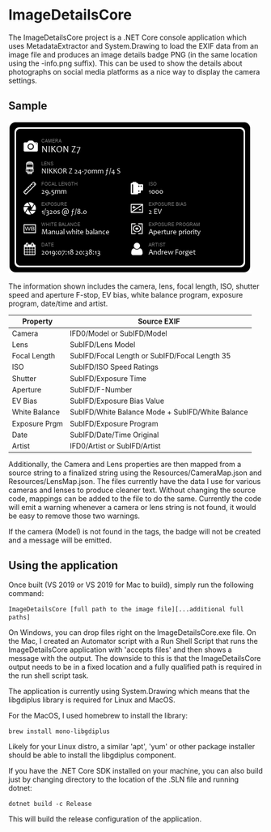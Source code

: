 # ImageDetailsCore

The ImageDetailsCore project is a .NET Core console application which uses MetadataExtractor and System.Drawing to load the EXIF data from an image file and produces an image details badge PNG (in the same location using the -info.png suffix). This can be used to show the details about photographs on social media platforms as a nice way to display the camera settings.

## Sample

![alt text](docs/Sample_info.png "Simple image badge")

The information shown includes the camera, lens, focal length, ISO, shutter speed and aperture F-stop, EV bias, white balance program, exposure program, date/time and artist.

| Property        | Source EXIF                                     |
| --------------- | ----------------------------------------------- |
| Camera          | IFD0/Model or SubIFD/Model                      |
| Lens            | SubIFD/Lens Model                               |
| Focal Length    | SubIFD/Focal Length or SubIFD/Focal Length 35   |
| ISO             | SubIFD/ISO Speed Ratings                        |
| Shutter         | SubIFD/Exposure Time                            |
| Aperture        | SubIFD/F-Number                                 |
| EV Bias         | SubIFD/Exposure Bias Value                      |
| White Balance   | SubIFD/White Balance Mode + SubIFD/White Balance|
| Exposure Prgm   | SubIFD/Exposure Program                         |
| Date            | SubIFD/Date/Time Original                       |
| Artist          | IFD0/Artist or SubIFD/Artist                    |

Additionally, the Camera and Lens properties are then mapped from a source string to a finalized string using the Resources/CameraMap.json and Resources/LensMap.json. The files currently have the data I use for various cameras and lenses to produce cleaner text. Without changing the source code, mappings can be added to the file to do the same.  Currently the code will emit a warning whenever a camera or lens string is not found, it would be easy to remove those two warnings.

If the camera (Model) is not found in the tags, the badge will not be created and a message will be emitted.

## Using the application

Once built (VS 2019 or VS 2019 for Mac to build), simply run the following command:

```
ImageDetailsCore [full path to the image file][...additional full paths]
```

On Windows, you can drop files right on the ImageDetailsCore.exe file. On the Mac, I created an Automator script with a Run Shell Script that runs the ImageDetailsCore application with 'accepts files' and then shows a message with the output. The downside to this is that the ImageDetailsCore output needs to be in a fixed location and a fully qualified path is required in the run shell script task.

The application is currently using System.Drawing which means that the libgdiplus library is required for Linux and MacOS.

For the MacOS, I used homebrew to install the library:

```
brew install mono-libgdiplus
```

Likely for your Linux distro, a similar 'apt', 'yum' or other package installer should be able to install the libgdiplus component.

If you have the .NET Core SDK installed on your machine, you can also build just by changing directory to the location of the .SLN file and running dotnet:

```
dotnet build -c Release
```

This will build the release configuration of the application.

